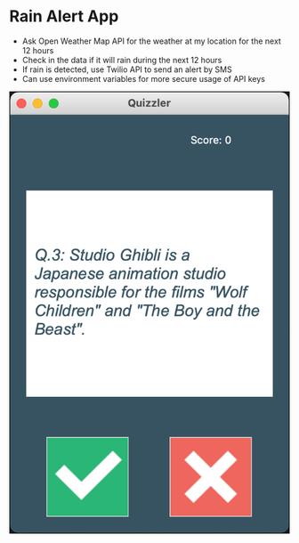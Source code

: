 # Rain Alert App

- Ask Open Weather Map API for the weather at my location for the next 12 hours
- Check in the data if it will rain during the next 12 hours
- If rain is detected, use Twilio API to send an alert by SMS
- Can use environment variables for more secure usage of API keys

![alt text](https://github.com/macosta-42/100_days_of_code/blob/main/3_Intermediate%2B/day34_GUI_Quiz_App/Screenshot%202021-01-18%20at%2011.06.28.png?raw=true)
